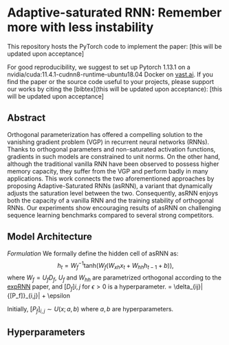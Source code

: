 # Adaptive-saturated RNN: Remember more with less instability
This repository hosts the PyTorch code to implement the paper: [this will be updated upon acceptance]

For good reproducibility, we suggest to set up Pytorch 1.13.1 on a nvidia/cuda:11.4.1-cudnn8-runtime-ubuntu18.04 Docker on [vast.ai](vast.ai).
If you find the paper or the source code useful to your projects, please support our works by citing the [bibtex](this will be updated upon acceptance): [this will be updated upon acceptance]

## Abstract
Orthogonal parameterization has offered a compelling solution to the vanishing gradient problem (VGP) in recurrent neural networks (RNNs). Thanks to orthogonal parameters and non-saturated activation functions, gradients in such models are constrained to unit norms. On the other hand, although the traditional vanilla RNN have been observed to possess higher memory capacity, they suffer from the VGP and perform badly in many applications. This work connects the two aforementioned approaches by proposing Adaptive-Saturated RNNs (asRNN), a variant that dynamically adjusts the saturation level between the two. Consequently, asRNN enjoys both the capacity of a vanilla RNN and the training stability of orthogonal RNNs. Our experiments show encouraging results of asRNN on challenging sequence learning benchmarks compared to several strong competitors.
## Model Architecture
*Formulation* We formally define the hidden cell of asRNN as:
$$h_t = W_f^{-1}\mathrm{tanh}(W_f(W_{xh}x_{t}+W_{hh}h_{t-1} + b)),$$
where $W_f = U_fD_f$, $U_f$ and $W_{hh}$ are parametrized orthogonal according to the [expRNN](https://arxiv.org/abs/1901.08428) paper, and $[D_f]{i,j}$ for $\epsilon > 0$ is a hyperparameter.  = \delta_{ij}|{[P_f]}_{i,j}| + \epsilon

Initially, $[P_f]_{i,j}\sim U(x;a,b)$ where $a, b$ are hyperparameters.
## Hyperparameters